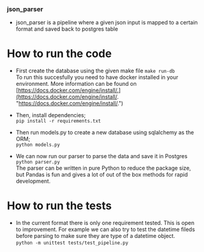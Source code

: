 ### json_parser
- json_parser is a pipeline where a given json input is mapped to a certain format and saved back to postgres table

# How to run the code
- First create the database using the given make file
    `make run-db` <br>
    To run this succesfully you need to have docker installed in your environment.  More information can be found on [https://docs.docker.com/engine/install/.](https://docs.docker.com/engine/install/. "https://docs.docker.com/engine/install/.")

- Then, install dependencies; <br>
     `pip install -r requirements.txt`

- Then run models.py to create a new database using sqlalchemy as the ORM; <br>
    `python models.py`

- We can now run our parser to parse the data and save it in Postgres <br>
    `python parser.py` <br>
    The parser can be written in pure Python to reduce the package size, but Pandas is fun and gives a lot of out of the box methods for rapid development. 

# How to run the tests 
- In the current format there is only one requirement tested. This is open to improvement. For example we can also try to test the datetime fileds before parsing to make sure they are type of a datetime object. <br>
`python -m unittest tests/test_pipeline.py `
